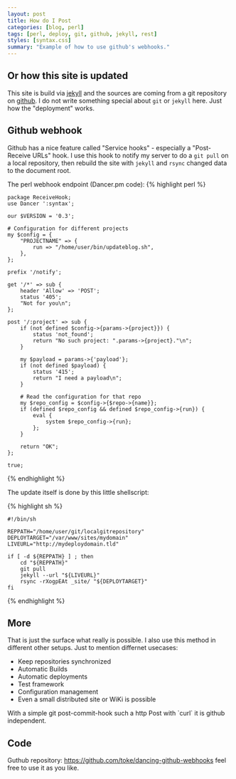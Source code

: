 ```yaml
---
layout: post
title: How do I Post
categories: [blog, perl]
tags: [perl, deploy, git, github, jekyll, rest]
styles: [syntax.css]
summary: "Example of how to use github's webhooks."
---
```


## Or how this site is updated

This site is build via [jekyll](http://jekyllrb.com/)
and the sources are coming from a git repository on
[github](https://github.com). I do
not write something special about `git` or `jekyll` here. Just how the
"deployment" works.

## Github webhook
Github has a nice feature called "Service hooks" - especially a
"Post-Receive URLs" hook. I use this hook to notify my server to
do a `git pull` on a local repository, then rebuild the site with
`jekyll` and `rsync` changed data to the document root.

The perl webhook endpoint (Dancer.pm code):
{% highlight perl %}

    package ReceiveHook;
    use Dancer ':syntax';
    
    our $VERSION = '0.3';
    
    # Configuration for different projects
    my $config = {
        "PROJECTNAME" => {
            run => "/home/user/bin/updateblog.sh",
        },
    };
    
    prefix '/notify';
    
    get '/*' => sub {
        header 'Allow' => 'POST';
        status '405';
        "Not for you\n";
    };
    
    post '/:project' => sub {
        if (not defined $config->{params->{project}}) {
            status 'not_found';
            return "No such project: ".params->{project}."\n";
        }
    
        my $payload = params->{'payload'};
        if (not defined $payload) {
            status '415';
            return "I need a payload\n";
        }
    
        # Read the configuration for that repo
        my $repo_config = $config->{$repo->{name}};
        if (defined $repo_config && defined $repo_config->{run}) {
            eval {
                system $repo_config->{run};
            };
        }
    
        return "OK";
    };
    
    true;
    
{% endhighlight %}

The update itself is done by this little shellscript:

{% highlight sh %}

    #!/bin/sh

    REPPATH="/home/user/git/localgitrepository"
    DEPLOYTARGET="/var/www/sites/mydomain"
    LIVEURL="http://mydeploydomain.tld"

    if [ -d ${REPPATH} ] ; then
        cd "${REPPATH}"
        git pull
        jekyll --url "${LIVEURL}"
        rsync -rXogpEAt _site/ "${DEPLOYTARGET}"
    fi
    
{% endhighlight %}

<aside>
<h2>More</h2>
<p>
That is just the surface what really is possible. I also use this method in
different other setups. Just to mention differnet usecases:
</p>
<ul>
<li>Keep repositories synchronized</li>
<li>Automatic Builds</li>
<li>Automatic deployments</li>
<li>Test framework</li>
<li>Configuration management</li>
<li>Even a small distributed site or WiKi is possible</li>
</ul>
<p>
With a simple git post-commit-hook such a http Post with `curl` it is
github independent.</p>
</aside>

## Code
Guthub repository: https://github.com/toke/dancing-github-webhooks feel free to use it as you like.
